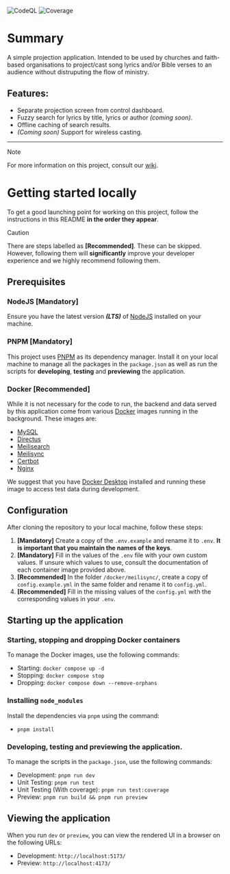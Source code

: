 ![CodeQL](https://github.com/briankiragu/projectr/actions/workflows/github-code-scanning/codeql/badge.svg)
![Coverage](https://github.com/briankiragu/projectr/actions/workflows/coverage.yml/badge.svg)

# Summary

A simple projection application.
Intended to be used by churches and faith-based organisations
to project/cast song lyrics and/or Bible verses to an audience without distruputing the flow of ministry.

## Features:

- Separate projection screen from control dashboard.
- Fuzzy search for lyrics by title, lyrics or author _(coming soon)_.
- Offline caching of search results.
- _(Coming soon)_ Support for wireless casting.

---

> [!NOTE]
> For more information on this project,
> consult our [wiki](https://github.com/briankiragu/projectr/wiki).

# Getting started locally

To get a good launching point for working on this project, follow the instructions in this README **in the order they appear**.

> [!CAUTION]
> There are steps labelled as **[Recommended]**. These can be skipped. However,
> following them will **significantly** improve your developer experience
> and we highly recommend following them.

## Prerequisites

### NodeJS [Mandatory]

Ensure you have the latest version **_(LTS)_** of
[NodeJS](https://nodejs.org/download/) installed on your machine.

### PNPM [Mandatory]

This project uses [PNPM](https://pnpm.io/) as its dependency manager. Install it on your local
machine to manage all the packages in the `package.json` as well as run the
scripts for **developing**, **testing** and **previewing** the application.

### Docker [Recommended]

While it is not necessary for the code to run,
the backend and data served by this application come from various
[Docker](https://docker.com/) images running in the background. These images are:

- [MySQL](https://dev.mysql.com/doc/refman/8.0/en/tutorial.html/)
- [Directus](https://directus.io/)
- [Meilisearch](https://www.meilisearch.com/docs/)
- [Meilisync](https://github.com/long2ice/meilisync/)
- [Certbot](https://certbot.eff.org/pages/about/)
- [Nginx](https://www.nginx.com/resources/wiki/)

We suggest that you have
[Docker Desktop](https://www.docker.com/products/docker-desktop/)
installed and running these image to access test data during development.

## Configuration

After cloning the repository to your local machine, follow these steps:

1. **[Mandatory]** Create a copy of the `.env.example` and rename it to `.env`.
   **It is important that you maintain the names of the keys**.
2. **[Mandatory]** Fill in the values of the `.env` file with your own custom
   values. If unsure which values to use, consult the documentation
   of each container image provided above.
3. **[Recommended]** In the folder `/docker/meilisync/`, create a copy of
   `config.example.yml` in the same folder and rename it to `config.yml`.
4. **[Recommended]** Fill in the missing values of the `config.yml` with the
   corresponding values in your `.env`.

## Starting up the application

### Starting, stopping and dropping Docker containers

To manage the Docker images, use the following commands:

- Starting: `docker compose up -d`
- Stopping: `docker compose stop`
- Dropping: `docker compose down --remove-orphans`

### Installing `node_modules`

Install the dependencies via `pnpm` using the command:

- `pnpm install`

### Developing, testing and previewing the application.

To manage the scripts in the `package.json`, use the following commands:

- Development: `pnpm run dev`
- Unit Testing: `pnpm run test`
- Unit Testing (With coverage): `pnpm run test:coverage`
- Preview: `pnpm run build && pnpm run preview`

## Viewing the application

When you run `dev` or `preview`, you can view the rendered UI in a browser
on the following URLs:

- Development: `http://localhost:5173/`
- Preview: `http://localhost:4173/`

